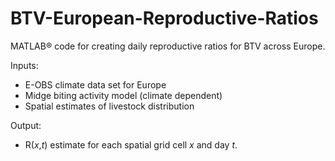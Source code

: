 # BTV-European-Reproductive-Ratios
MATLAB® code for creating daily reproductive ratios for BTV across Europe.

Inputs:
* E-OBS climate data set for Europe
* Midge biting activity model (climate dependent)
* Spatial estimates of livestock distribution 

Output:
* R(*x*,*t*) estimate for each spatial grid cell *x* and day *t*. 

